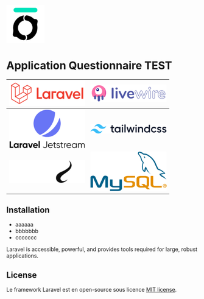 <img src="assets/logo_bocal_academy.svg" alt="Le Bocal Academy" width="100">

# Application Questionnaire TEST

|<img src="assets/laravel.svg" alt="Laravel framework" width="200"> | <img src="assets/livewire.svg" alt="Laravel Livewire" width="200"> |
| ------------- | -------------:|
| <img src="assets/jetstream.svg" alt="Laravel Jetstream" width="200"> | <img src="assets/tailwindcss.svg" alt="Tailwind Css" width="200"> |
| <img src="assets/php8_1.svg" alt="PHP 8.1" width="200"> | <img src="assets/mysql.svg" alt="MySQL" width="200">|


## Installation

- aaaaaa
- bbbbbbb
- ccccccc

Laravel is accessible, powerful, and provides tools required for large, robust applications.


## License

Le framework Laravel est en open-source sous licence [MIT license](https://opensource.org/licenses/MIT).
